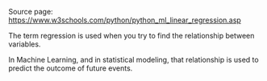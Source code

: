 Source page: https://www.w3schools.com/python/python_ml_linear_regression.asp

The term regression is used when you try to find the relationship between variables.

In Machine Learning, and in statistical modeling, that relationship is used to predict the outcome of future events.